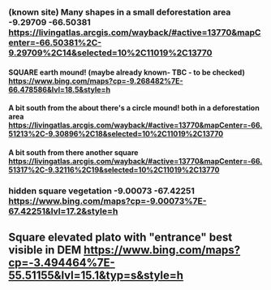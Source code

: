 ### (known site) Many shapes in a small deforestation area -9.29709 -66.50381 https://livingatlas.arcgis.com/wayback/#active=13770&mapCenter=-66.50381%2C-9.29709%2C14&selected=10%2C11019%2C13770
#### SQUARE earth mound! (maybe already known- TBC - to be checked) https://www.bing.com/maps?cp=-9.268482%7E-66.478586&lvl=18.5&style=h
#### A bit south from the about there's a circle mound! both in a deforestation area https://livingatlas.arcgis.com/wayback/#active=13770&mapCenter=-66.51213%2C-9.30896%2C18&selected=10%2C11019%2C13770
#### A bit south from there another square https://livingatlas.arcgis.com/wayback/#active=13770&mapCenter=-66.51317%2C-9.32116%2C19&selected=10%2C11019%2C13770

### hidden square vegetation -9.00073 -67.42251 https://www.bing.com/maps?cp=-9.00073%7E-67.42251&lvl=17.2&style=h
## Square elevated plato with "entrance" best visible in DEM https://www.bing.com/maps?cp=-3.494464%7E-55.51155&lvl=15.1&typ=s&style=h